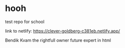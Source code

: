 # hooh
test repo for school

link to netlify: https://clever-goldberg-c381eb.netlify.app/

Bendik Kvam
the rightfull owner 
future expert in html

